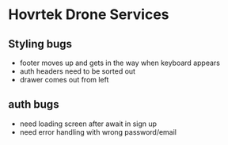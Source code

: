 # Hovrtek Drone Services

## Styling bugs

* footer moves up and gets in the way when keyboard appears
* auth headers need to be sorted out
* drawer comes out from left

## auth bugs

* need loading screen after await in sign up
* need error handling with wrong password/email
